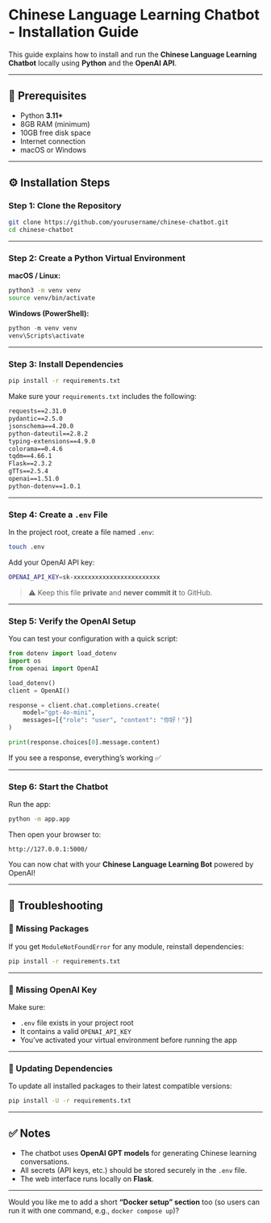 # Chinese Language Learning Chatbot - Installation Guide

This guide explains how to install and run the **Chinese Language Learning Chatbot** locally using **Python** and the **OpenAI API**.

---

## 🧩 Prerequisites

* Python **3.11+**
* 8GB RAM (minimum)
* 10GB free disk space
* Internet connection
* macOS or Windows

---

## ⚙️ Installation Steps

### Step 1: Clone the Repository

```bash
git clone https://github.com/yourusername/chinese-chatbot.git
cd chinese-chatbot
```

---

### Step 2: Create a Python Virtual Environment

**macOS / Linux:**

```bash
python3 -m venv venv
source venv/bin/activate
```

**Windows (PowerShell):**

```powershell
python -m venv venv
venv\Scripts\activate
```

---

### Step 3: Install Dependencies

```bash
pip install -r requirements.txt
```

Make sure your `requirements.txt` includes the following:

```txt
requests==2.31.0
pydantic==2.5.0
jsonschema==4.20.0
python-dateutil==2.8.2
typing-extensions==4.9.0
colorama==0.4.6
tqdm==4.66.1
Flask==2.3.2
gTTs==2.5.4
openai==1.51.0
python-dotenv==1.0.1
```

---

### Step 4: Create a `.env` File

In the project root, create a file named `.env`:

```bash
touch .env
```

Add your OpenAI API key:

```bash
OPENAI_API_KEY=sk-xxxxxxxxxxxxxxxxxxxxxxxx
```

> ⚠️ Keep this file **private** and **never commit it** to GitHub.

---

### Step 5: Verify the OpenAI Setup

You can test your configuration with a quick script:

```python
from dotenv import load_dotenv
import os
from openai import OpenAI

load_dotenv()
client = OpenAI()

response = client.chat.completions.create(
    model="gpt-4o-mini",
    messages=[{"role": "user", "content": "你好！"}]
)

print(response.choices[0].message.content)
```

If you see a response, everything’s working ✅

---

### Step 6: Start the Chatbot

Run the app:

```bash
python -m app.app
```

Then open your browser to:

```
http://127.0.0.1:5000/
```

You can now chat with your **Chinese Language Learning Bot** powered by OpenAI!

---

## 🧠 Troubleshooting

### 🔹 Missing Packages

If you get `ModuleNotFoundError` for any module, reinstall dependencies:

```bash
pip install -r requirements.txt
```

---

### 🔹 Missing OpenAI Key

Make sure:

* `.env` file exists in your project root
* It contains a valid `OPENAI_API_KEY`
* You’ve activated your virtual environment before running the app

---

### 🔹 Updating Dependencies

To update all installed packages to their latest compatible versions:

```bash
pip install -U -r requirements.txt
```

---

## ✅ Notes

* The chatbot uses **OpenAI GPT models** for generating Chinese learning conversations.
* All secrets (API keys, etc.) should be stored securely in the `.env` file.
* The web interface runs locally on **Flask**.

---

Would you like me to add a short **“Docker setup” section** too (so users can run it with one command, e.g., `docker compose up`)?
